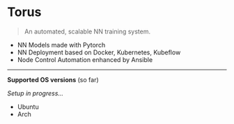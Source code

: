 # Torus

> An automated, scalable NN training system.
 - NN Models made with Pytorch
 - NN Deployment based on Docker, Kubernetes, Kubeflow
 - Node Control Automation enhanced by Ansible
----------------------------------------------------

**Supported OS versions** (so far)

*Setup in progress...*
- Ubuntu
- Arch
